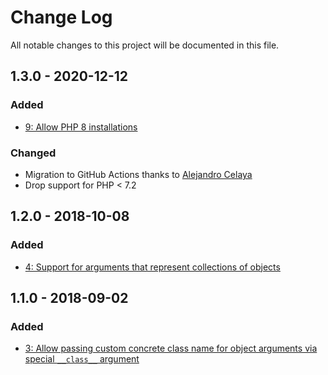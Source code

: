 # Change Log
All notable changes to this project will be documented in this file.

## 1.3.0 - 2020-12-12
### Added
  - [9: Allow PHP 8 installations](https://github.com/nikolaposa/cascader/pull/9)
### Changed
  - Migration to GitHub Actions thanks to [Alejandro Celaya](https://github.com/acelaya)
  - Drop support for PHP < 7.2
  
## 1.2.0 - 2018-10-08
### Added
- [4: Support for arguments that represent collections of objects](https://github.com/nikolaposa/cascader/pull/4)

## 1.1.0 - 2018-09-02
### Added
- [3: Allow passing custom concrete class name for object arguments via special `__class__` argument](https://github.com/nikolaposa/cascader/pull/3)


[Unreleased]: https://github.com/nikolaposa/version/compare/1.2.0...HEAD
